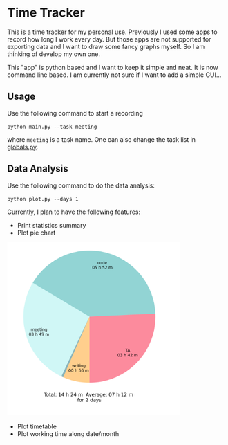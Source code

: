 # Time Tracker 
This is a time tracker for my personal use. Previously I used some apps to record how long I work every day. But those apps are not supported for exporting data and I want to draw some fancy graphs myself. So I am thinking of develop my own one.

This "app" is python based and I want to keep it simple and neat. It is now command line based. I am currently not sure if I want to add a simple GUI...

## Usage

Use the following command to start a recording
```[Python]
python main.py --task meeting
```
where `meeting` is a task name. One can also change the task list in [globals.py](globals.py).


## Data Analysis 

Use the following command to do the data analysis:
```[Python]
python plot.py --days 1
```
Currently, I plan to have the following features:
- Print statistics summary
- Plot pie chart

<img src="figs/pie.png" width="400">

- Plot timetable
- Plot working time along date/month



